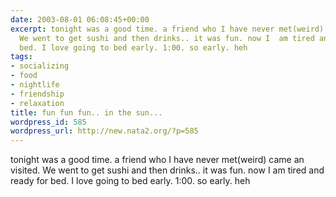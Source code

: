 ```yaml
---
date: 2003-08-01 06:08:45+00:00
excerpt: tonight was a good time. a friend who I have never met(weird) came an visited.
  We went to get sushi and then drinks.. it was fun. now I  am tired and ready for
  bed. I love going to bed early. 1:00. so early. heh
tags:
- socializing
- food
- nightlife
- friendship
- relaxation
title: fun fun fun.. in the sun...
wordpress_id: 585
wordpress_url: http://new.nata2.org/?p=585
---
```


tonight was a good time. a friend who I have never met(weird) came an visited. We went to get sushi and then drinks.. it was fun. now I  am tired and ready for bed. I love going to bed early. 1:00. so early. heh